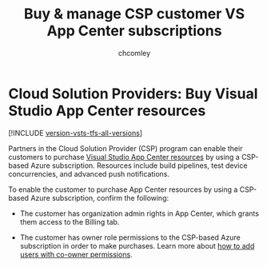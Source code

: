 ﻿---
title: Buy & manage CSP customer VS App Center subscriptions
description: Partners in the cloud service provider (CSP) program can enable their customers to purchase Visual Studio App Center resources.
ms.prod: devops
ms.technology: devops-billing
ms.topic: conceptual
ms.manager: mijacobs
ms.author: chcomley
author: chcomley
ms.date: 09/10/2018
monikerRange: '>= tfs-2013'
---
# Cloud Solution Providers: Buy Visual Studio App Center resources

[!INCLUDE [version-vsts-tfs-all-versions](../../../_shared/version-vsts-tfs-all-versions.md)]

Partners in the Cloud Solution Provider (CSP) program can enable their customers to purchase [Visual Studio App Center resources](https://azure.microsoft.com/services/app-center/) by using a CSP-based Azure subscription. Resources include build pipelines, test device concurrencies, and advanced push notifications.

To enable the customer to purchase App Center resources by using a CSP-based Azure subscription, confirm the following:

* The customer has organization admin rights in App Center, which grants them access to the Billing tab.

* The customer has owner role permissions to the CSP-based Azure subscription in order to make purchases. Learn more about [how to add users with co-owner permissions](https://docs.microsoft.com/azure/billing/billing-add-change-azure-subscription-administrator).
